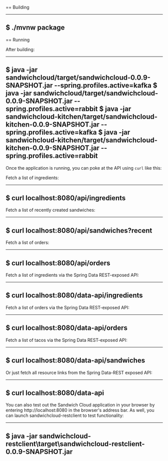 == Building

----
$ ./mvnw package
----

== Running

After building:

----
$ java -jar sandwichcloud/target/sandwichcloud-0.0.9-SNAPSHOT.jar --spring.profiles.active=kafka
$ java -jar sandwichcloud/target/sandwichcloud-0.0.9-SNAPSHOT.jar --spring.profiles.active=rabbit
$ java -jar sandwichcloud-kitchen/target/sandwichcloud-kitchen-0.0.9-SNAPSHOT.jar --spring.profiles.active=kafka
$ java -jar sandwichcloud-kitchen/target/sandwichcloud-kitchen-0.0.9-SNAPSHOT.jar --spring.profiles.active=rabbit
----

Once the application is running, you can poke at the API using `curl` like this:

Fetch a list of ingredients:

----
$ curl localhost:8080/api/ingredients
----

Fetch a list of recently created sandwiches:

----
$ curl localhost:8080/api/sandwiches?recent
----

Fetch a list of orders:

----
$ curl localhost:8080/api/orders
----

Fetch a list of ingredients via the Spring Data REST-exposed API:

----
$ curl localhost:8080/data-api/ingredients
----

Fetch a list of orders via the Spring Data REST-exposed API:

----
$ curl localhost:8080/data-api/orders
----

Fetch a list of tacos via the Spring Data REST-exposed API:

----
$ curl localhost:8080/data-api/sandwiches
----

Or just fetch all resource links from the Spring Data-REST exposed API:

----
$ curl localhost:8080/data-api
----

You can also test out the Sandwich Cloud application in your browser by entering http://localhost:8080 in the browser's address bar.
As well, you can launch sandwichcloud-restclient to test functionality:

----
$ java -jar sandwichcloud-restclient\target\sandwichcloud-restclient-0.0.9-SNAPSHOT.jar
----
